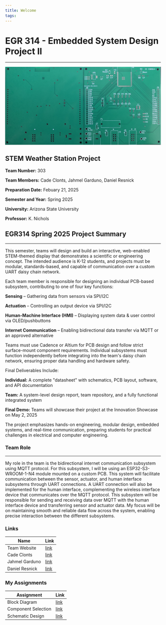 ```yaml
---
title: Welcome
tags:
---
```


# EGR 314 - Embedded System Design Project II

---

![](pcb-board.jpg)

## STEM Weather Station Project

**Team Number:** 303  

**Team Members:** Cade Clonts, Jahmel Garduno, Daniel Resnick

**Preparation Date:** Febuary 21, 2025  

**Semester and Year:** Spring 2025  

**University:** Arizona State University 

**Professor:** K. Nichols

## EGR314 Spring 2025 Project Summary

---

This semester, teams will design and build an interactive, web-enabled STEM-themed display that demonstrates a scientific or engineering concept. The intended audience is K-12 students, and projects must be modular, standards-based, and capable of communication over a custom UART daisy chain network.

Each team member is responsible for designing an individual PCB-based subsystem, contributing to one of four key functions:

**Sensing** – Gathering data from sensors via SPI/I2C

**Actuation** – Controlling an output device via SPI/I2C

**Human-Machine Interface (HMI)** – Displaying system data & user control via OLED/pushbuttons

**Internet Communication** – Enabling bidirectional data transfer via MQTT or an approved alternative

Teams must use Cadence or Altium for PCB design and follow strict surface-mount component requirements. Individual subsystems must function independently before integrating into the team's daisy chain network, ensuring proper data handling and hardware safety.

Final Deliverables Include:

**Individual:** A complete "datasheet" with schematics, PCB layout, software, and API documentation

**Team:** A system-level design report, team repository, and a fully functional integrated system

**Final Demo:** Teams will showcase their project at the Innovation Showcase on May 2, 2025

The project emphasizes hands-on engineering, modular design, embedded systems, and real-time communication, preparing students for practical challenges in electrical and computer engineering.

### __Team Role__

---

My role in the team is the bidirectional internet communication subsystem using MQTT protocol. For this subsystem, I will be using an ESP32-S3-WROOM-1-N4 module mounted on a custom PCB. This system will facilitate communication between the sensor, actuator, and human interface subsystems through UART connections. A UART connection will also be implemented for the human interface, complementing the wireless interface device that communicates over the MQTT protocol. This subsystem will be responsible for sending and receiving data over MQTT with the human interface device and transferring sensor and actuator data. My focus will be on maintaining smooth and reliable data flow across the system, enabling precise interaction between the different subsystems.

### __Links__
Name | Link
-----|------------
Team Website   | [link](https://egr314-2025-s-303.github.io/EGR314-2025-S-303/)
Cade Clonts   | [link](https://cclonts2.github.io/)
Jahmel Garduno | [link](https://jahmelg10.github.io/)
Daniel Resnick | [link](https://drez85.github.io/)

### __My Assignments__
Assignment | Link
-----|------------
Block Diagram   | [link](https://cclonts2.github.io/block-diagram/)
Component Selection | [link](https://cclonts2.github.io/component-selection/)
Schematic Design | [link](https://cclonts2.github.io/board-design/Index/)
